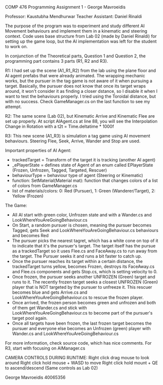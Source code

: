 COMP 476 Programming Assignment 1 - George Mavroeidis

Professor: Kaustubha Mendhurwar
Teacher Assistant: Daniel Rinaldi

The purpose of the program was to experiment and study different AI Movement behaviours and implement them in a kinematic and steering context.
Code uses base structure from Lab 02 (made by Daniel Rinaldi) for setting up the game loop, but the AI implementation was left for the student
to work on. 

In conjunction of the Theoretical parts, Question 1 and Question 2, the programming part contains 3 parts (R1, R2 and R3).

R1: I had set up the scene (A1_R1_R2) from the lab using the plane floor and AI agent prefabs that were already animated. The wrapping mechanic works, but
the pursuer in the tag game is not aware of it when pursuing a target. Basically, the pursuer does not know that once its target wraps around,
it won't consider it as finding a closer dstance, so I disable it when I want to test the behaviours properly. I tried using the Toroidal distance, but
with no success. Check GameManager.cs on the last function to see my attempt.

R2: The same scene (Lab 02), but Kinematic Arrive and Kinematic Flee are set up properly. At script AIAgent.cs at line 88, you will see the Interpolation
Change in Rotation with a t2t = Time.deltatime * 1000f

R3: This new scene (A1_R3) is simulation a tag game using AI movement behaviours. Steering Flee, Seek, Arrive, Wander and Stop are used.

Important properties of AI Agent:
- trackedTarget = Transform of the target it is tracking (another AI agent)
- _ePlayerState = defines state of Agent of an enum called EPlayerState (Frozen, Unfrozen, Tagged, Targeted, Rescuer)
- behaviourType = behaviour type of agent (Steering or Kinematic)
- function: SetMaterial(Material mat): function that changes colors of a list of colors from GameManager.cs
- list of materials/colors: 0: Red (Pursuer), 1: Green (Wanderer/Target), 2: Yellow (Frozen)

The Game:
- All AI start with green color, Unfrozen state and with a Wander.cs and LookWhereYouAreGoingBehaviour.cs
- On Start, a random pursuer is chosen, meaning the pursuer becomes Tagged, gets Seek and LookWhereYouAreGoingBehaviour.cs behaviours and becomes Red
- The pursuer picks the nearest tagret, which has a white cone on top of it to indicate that it's the pursuer's target. The target itself has the pursue
as a trackedTarget so it uses Flee.cs and FaceAway.cs to run away from the target. The Pursuer seeks it and runs a bit faster to catch up.
- Once the pursuer reaches its target within a certain distance, the trackedTarget turns yellow, becomes Frozen, destroys its FaceAway.cs and Flee.cs
components and gets Stop.cs, which is setting velocity to 0.
- Once frozen, the pursuer seeks another UNFROZEN (Green) target and runs to it. The recently frozen target seeks a closest UNFROZEN (Green) player
that is NOT targeted by the pursuer to unfreeze it. This rescuer becomes blue and gets Arrive.cs and LookWhereYouAreGoingBehaviour.cs to rescue the frozen
player.
- Once arrived, the frozen person becomes green and unfrozen and both of them get Wander.cs and stick with LookWhereYouAreGoingBehaviour.cs to become
part of the pursuer's target pool again.
- Once all targets have been frozen, the last frozen target becomes the pursuer and everyone else becomes an Unfrozen (green) player with Wander.cs and
LookWhereYouAreGoingBehaviour.cs

For more information, check source code, which has nice comments. For R3, start with focusing on AIManager.cs

CAMERA CONTROLS DURING RUNTIME:
Right click drag mouse to look around
Right click hold mouse + WASD to move
Right click hold mount + QE to ascend/descend
(Same controls as Lab 02)

George Mavroeidis
40065356